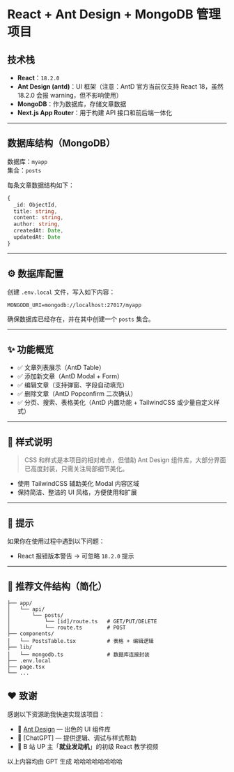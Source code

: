 # React + Ant Design + MongoDB 管理项目

## 技术栈

- **React**：`18.2.0`
- **Ant Design (antd)**：UI 框架（注意：AntD 官方当前仅支持 React 18，虽然 18.2.0 会报 warning，但不影响使用）
- **MongoDB**：作为数据库，存储文章数据
- **Next.js App Router**：用于构建 API 接口和前后端一体化

---

## 数据库结构（MongoDB）

数据库：`myapp`  
集合：`posts`

每条文章数据结构如下：

```ts
{
  _id: ObjectId,
  title: string,
  content: string,
  author: string,
  createdAt: Date,
  updatedAt: Date
}
```

---

## ⚙️ 数据库配置

创建 `.env.local` 文件，写入如下内容：

```env
MONGODB_URI=mongodb://localhost:27017/myapp
```

确保数据库已经存在，并在其中创建一个 `posts` 集合。

---

## ✨ 功能概览

- ✅ 文章列表展示（AntD Table）
- ✅ 添加新文章（AntD Modal + Form）
- ✅ 编辑文章（支持弹窗、字段自动填充）
- ✅ 删除文章（AntD Popconfirm 二次确认）
- ✅ 分页、搜索、表格美化（AntD 内置功能 + TailwindCSS 或少量自定义样式）

---

## 🎨 样式说明

> CSS 和样式是本项目的相对难点，但借助 Ant Design 组件库，大部分界面已高度封装，只需关注局部细节美化。

- 使用 TailwindCSS 辅助美化 Modal 内容区域
- 保持简洁、整洁的 UI 风格，方便使用和扩展

---

## 📌 提示

如果你在使用过程中遇到以下问题：

- React 报错版本警告 → 可忽略 `18.2.0` 提示

---

## 📁 推荐文件结构（简化）

```
├── app/
│   └── api/
│       └── posts/
│           └── [id]/route.ts   # GET/PUT/DELETE
│           └── route.ts        # POST
├── components/
│   └── PostsTable.tsx          # 表格 + 编辑逻辑
├── lib/
│   └── mongodb.ts              # 数据库连接封装
├── .env.local
├── page.tsx
└── ...
```

## ❤️ 致谢

感谢以下资源助我快速实现该项目：

- 🎨 [Ant Design](https://ant.design/) — 出色的 UI 组件库
- 🤖 [ChatGPT] — 提供逻辑、调试与样式帮助
- 🎥 B 站 UP 主「**就业发动机**」的初级 React 教学视频

以上内容均由 GPT 生成 哈哈哈哈哈哈哈哈
